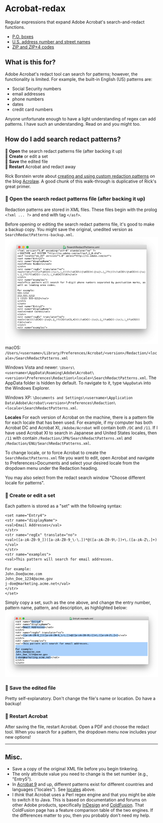 # Acrobat-redax
Regular expressions that expand Adobe Acrobat's search-and-redact functions.

- [P.O. boxes](/patterns/po-boxes.xml)
- [U.S. address number and street names](/patterns/US-street-addresses.xml)
- [ZIP and ZIP+4 codes](/patterns/ZIP-Codes.xml)

## What is this for?
Adobe Acrobat's redact tool can search for patterns; however, the functionality is limited. For example, the built-in English (US) patterns are:
- Social Security numbers
- email addresses
- phone numbers
- dates
- credit card numbers

Anyone unfortunate enough to have a light understanding of regex can add patterns. I have such an understanding. Read on and you might too.

## How do I add search redact patterns?
📂 **Open** the search redact patterns file (after backing it up)  
📝 **Create** or edit a set  
💾 **Save** the edited file  
🔏 **Restart** Acrobat and redact away  

Rick Borstein wrote about [creating and using custom redaction patterns](https://blogs.adobe.com/acrolaw/2011/05/creating_and_using_custom_redact/) on the blog [Acrolaw](https://blogs.adobe.com/acrolaw/). A good chunk of this walk-through is duplicative of Rick's great primer.

### 📂 Open the search redact patterns file (after backing it up)
Redaction patterns are stored in XML files. These files begin with the prolog `<?xml ... ?>` and end with tag `</asf>`.

Before opening or editing the search redact patterns file, it's good to make a backup copy. You might save the original, unedited version as `SearchRedactPatterns-backup.xml`.
![screenshot of the beginning of SearchRedactPatterns.xml](images/SearchRedactPatterns-example.png)
macOS:
`/Users/<username>/Library/Preferences/Acrobat/<version>/Redaction/<locale>/SearchRedactPatterns.xml`

Windows Vista and newer:
`\Users\<username>\AppData\Roaming\Adobe\Acrobat\<version>\Preferences\Redaction\<locale>\SearchRedactPatterns.xml`. The AppData folder is hidden by default. To navigate to it, type `%AppData%` into the Windows Explorer.

Windows XP:
`\Documents and Settings\<username>\Application Data\Adobe\Acrobat\<version>\Preferences\Redaction\<locale>\SearchRedactPatterns.xml`.

**Locales**
For each version of Acrobat on the machine, there is a pattern file for each locale that has been used. For example, if my computer has both Acrobat DC and Acrobat XI, `/Adobe/Acrobat` will contain both `/DC` and `/11`. If I have used Acrobat XI to search in Japanese and United States locales, then ``/11`` with contain  `/Redaction/JPN/SearchRedactPatterns.xml` and `/Redaction/ENU/SearchRedactPatterns.xml`.

To change locale, or to force Acrobat to create the `SearchRedactPatterns.xml` file you want to edit, open Acrobat and navigate to Preferences>Documents and select your desired locale from the dropdown menu under the Redaction heading.

You may also select from the redact search window "Choose different locale for patterns".

### 📝 Create or edit a set
Each pattern is stored as a "set" with the following syntax:
```
<set name="Entry4">
<str name="displayName">
<val>Email Addresses</val>
</str>
<str name="regEx" translate="no">
<val>([a-zA-Z0-9_])([a-zA-Z0-9_\-\.])*@([a-zA-Z0-9\-])+\.([a-zA-Z\.]+)</val>
</str>
<str name="examples">
<val>This pattern will search for email addresses.

For example:
John.Doe@acme.com
John_Doe_1234@acme.gov
j-doe@marketing.acme.net</val>
</str>
</set>
```

Simply copy a set, such as the one above, and change the entry number, pattern name, pattern, and description, as highlighted below:
![screenshot example highlighting the entry number, pattern name, pattern, and description](images/Entry4-example.png)

### 💾 Save the edited file
Pretty self-explanatory. Don't change the file's name or location. Do have a backup!

### 🔏 Restart Acrobat
After saving the file, restart Acrobat. Open a PDF and choose the redact tool. When you search for a pattern, the dropdown menu now includes your new options!

---
## Misc.
- Save a copy of the original XML file before you begin tinkering.
- The only attribute value you need to change is the set number (e.g., "Entry5").
- In [Acrobat 9](https://helpx.adobe.com/archive/acrobat/acrobat-9-troubleshooting.pdf) and up, different patterns exist for different countries and languages ("locales"). See [locales](#create-or-edit-a-set) above.
- I *think* that Acrobat uses a Perl regex engine and that you might be able to switch it to Java. This is based on documentation and forums on other Adobe products, specifically [InDesign](https://community.adobe.com/t5/indesign/grep-what-is-the-base-syntax-of-indesign-grep/td-p/10321905) and [ColdFusion](https://helpx.adobe.com/coldfusion/developing-applications/the-cfml-programming-language/using-regular-expressions-in-functions/regular-expression-syntax.html). That ColdFusion page has a feature comparison table of the two engines. If the differences matter to you, then you probably don't need my help.
